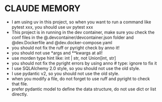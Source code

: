 # CLAUDE MEMORY

- I am using uv in this project, so when you want to run a command like pytest xxx, you should use uv pytest xxx
- This project is in running in the dev container, make sure you check the conf files in the @.devcontainer/devcontainer.json folder and @dev.Dockerfile and @dev.docker-compose.yaml
- you should not fix the ruff or pyright check by anno it!
- you should not use *args and **kwargs at all!
- use morden type hint like: int | str, not Union[int, str]
- you should not fix the pyright errors by using anno # type: ignore to fix it
- I use SQLAlchemy 2.0 style, so you should not use the old style.
- I use pydantic v2, so you should not use the old style.
- when you modify a file, do not forget to use ruff and pyright to check that file.
- prefer pydantic model to define the data structure, do not use dict or list directly.
